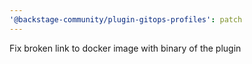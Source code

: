 ```yaml
---
'@backstage-community/plugin-gitops-profiles': patch
---
```


Fix broken link to docker image with binary of the plugin
